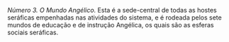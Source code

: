 ﻿<em>Número 3. O Mundo Angélico.</em> Esta é a sede-central de todas as hostes seráficas empenhadas nas atividades do sistema, e é rodeada pelos sete mundos de educação e de instrução Angélica, os quais são as esferas sociais seráficas.